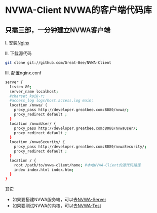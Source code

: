 # NVWA-Client NVWA的客户端代码库

## 只需三部，一分钟建立NVWA客户端

I. 安装[Nginx](http://nginx.org/en/download.html)

II. 下载源代码

```bash
git clone git://github.com/Great-Bee/NVWA-Client
```
III. 配置nginx.conf

```bash
server {
  listen 80;
  server_name localhost;
  #charset koi8-r;
  #access_log logs/host.access.log main;
  location /nvwa/ {
    proxy_pass http://developer.greatbee.com:8080/nvwa/; 
    proxy_redirect default ;
  }
  location /nvwaUser/ {
    proxy_pass http://developer.greatbee.com:8080/nvwaUser/; 
    proxy_redirect default ;
  }
  location /nvwaSecurity/ {
    proxy_pass http://developer.greatbee.com:8080/nvwaSecurity/; 
    proxy_redirect default ;
  }
  location / {
    root /path/to/nvwa-client/home; #本地NVWA-Client的源代码路径
    index index.html index.htm;
  }
}
```

其它
- 如果要搭建NVWA服务端，可以去[NVWA-Server](https://github.com/Great-Bee/NVWA-Server)
- 如果要测试NVWA的内核，可以去[NVWA-Test](https://github.com/Great-Bee/NVWA-Test)
